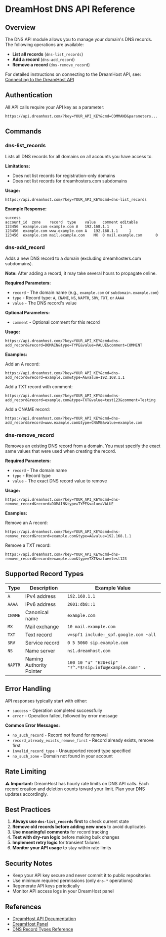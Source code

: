 # DreamHost DNS API Reference

## Overview

The DNS API module allows you to manage your domain's DNS records. The following operations are available:

- **List all records** (`dns-list_records`)
- **Add a record** (`dns-add_record`) 
- **Remove a record** (`dns-remove_record`)

For detailed instructions on connecting to the DreamHost API, see: [Connecting to the DreamHost API](https://help.dreamhost.com/hc/en-us/articles/4407354972692)

## Authentication

All API calls require your API key as a parameter:
```
https://api.dreamhost.com/?key=YOUR_API_KEY&cmd=COMMAND&parameters...
```

## Commands

### dns-list_records

Lists all DNS records for all domains on all accounts you have access to.

**Limitations:**
- Does not list records for registration-only domains
- Does not list records for dreamhosters.com subdomains

**Usage:**
```
https://api.dreamhost.com/?key=YOUR_API_KEY&cmd=dns-list_records
```

**Example Response:**
```
success
account_id	zone	record	type	value	comment	editable
123456	example.com	example.com	A	192.168.1.1		1
123456	example.com	www.example.com	A	192.168.1.1		1
123456	example.com	mail.example.com	MX	0 mail.example.com		0
```

### dns-add_record

Adds a new DNS record to a domain (excluding dreamhosters.com subdomains).

**Note:** After adding a record, it may take several hours to propagate online.

**Required Parameters:**
- `record` - The domain name (e.g., `example.com` or `subdomain.example.com`)
- `type` - Record type: `A`, `CNAME`, `NS`, `NAPTR`, `SRV`, `TXT`, or `AAAA`
- `value` - The DNS record's value

**Optional Parameters:**
- `comment` - Optional comment for this record

**Usage:**
```
https://api.dreamhost.com/?key=YOUR_API_KEY&cmd=dns-add_record&record=DOMAIN&type=TYPE&value=VALUE&comment=COMMENT
```

**Examples:**

Add an A record:
```
https://api.dreamhost.com/?key=YOUR_API_KEY&cmd=dns-add_record&record=example.com&type=A&value=192.168.1.1
```

Add a TXT record with comment:
```
https://api.dreamhost.com/?key=YOUR_API_KEY&cmd=dns-add_record&record=example.com&type=TXT&value=test123&comment=Testing
```

Add a CNAME record:
```
https://api.dreamhost.com/?key=YOUR_API_KEY&cmd=dns-add_record&record=www.example.com&type=CNAME&value=example.com
```

### dns-remove_record

Removes an existing DNS record from a domain. You must specify the exact same values that were used when creating the record.

**Required Parameters:**
- `record` - The domain name
- `type` - Record type
- `value` - The exact DNS record value to remove

**Usage:**
```
https://api.dreamhost.com/?key=YOUR_API_KEY&cmd=dns-remove_record&record=DOMAIN&type=TYPE&value=VALUE
```

**Examples:**

Remove an A record:
```
https://api.dreamhost.com/?key=YOUR_API_KEY&cmd=dns-remove_record&record=example.com&type=A&value=192.168.1.1
```

Remove a TXT record:
```
https://api.dreamhost.com/?key=YOUR_API_KEY&cmd=dns-remove_record&record=example.com&type=TXT&value=test123
```

## Supported Record Types

| Type | Description | Example Value |
|------|-------------|---------------|
| `A` | IPv4 address | `192.168.1.1` |
| `AAAA` | IPv6 address | `2001:db8::1` |
| `CNAME` | Canonical name | `example.com` |
| `MX` | Mail exchange | `10 mail.example.com` |
| `TXT` | Text record | `v=spf1 include:_spf.google.com ~all` |
| `SRV` | Service record | `0 5 5060 sip.example.com` |
| `NS` | Name server | `ns1.dreamhost.com` |
| `NAPTR` | Naming Authority Pointer | `100 10 "u" "E2U+sip" "!^.*$!sip:info@example.com!" .` |

## Error Handling

API responses typically start with either:
- `success` - Operation completed successfully
- `error` - Operation failed, followed by error message

**Common Error Messages:**
- `no_such_record` - Record not found for removal
- `record_already_exists_remove_first` - Record already exists, remove first
- `invalid_record_type` - Unsupported record type specified
- `no_such_zone` - Domain not found in your account

## Rate Limiting

⚠️ **Important:** DreamHost has hourly rate limits on DNS API calls. Each record creation and deletion counts toward your limit. Plan your DNS updates accordingly.

## Best Practices

1. **Always use `dns-list_records` first** to check current state
2. **Remove old records before adding new ones** to avoid duplicates
3. **Use meaningful comments** for record tracking
4. **Test with dry-run logic** before making bulk changes
5. **Implement retry logic** for transient failures
6. **Monitor your API usage** to stay within rate limits

## Security Notes

- Keep your API key secure and never commit it to public repositories
- Use minimum required permissions (only `dns-*` operations)
- Regenerate API keys periodically
- Monitor API access logs in your DreamHost panel

## References

- [DreamHost API Documentation](https://help.dreamhost.com/hc/en-us/articles/4407354972692)
- [DreamHost Panel](https://panel.dreamhost.com)
- [DNS Record Types Reference](https://en.wikipedia.org/wiki/List_of_DNS_record_types)
